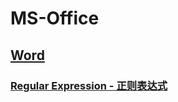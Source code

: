 # MS-Office

## [Word](https://github.com/Dream4ever/MS-Office/blob/master/word.md)

### [Regular Expression - 正则表达式](https://github.com/Dream4ever/MS-Office/blob/master/word.md#正则表达式)
